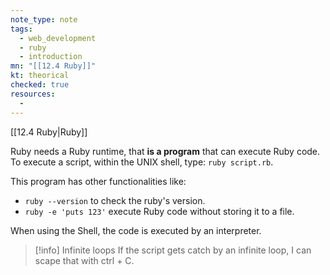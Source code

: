 ```yaml
---
note_type: note
tags:
  - web_development
  - ruby
  - introduction
mn: "[[12.4 Ruby]]"
kt: theorical
checked: true
resources:
  -
---
```

[[12.4 Ruby|Ruby]]

Ruby needs a Ruby runtime, that **is a program** that can execute Ruby code. To execute a script, within the UNIX shell, type: `ruby script.rb`. 

This program has other functionalities like:
- `ruby --version` to check the ruby's version.
- `ruby -e 'puts 123'` execute Ruby code without storing it to a file.

When using the Shell, the code is executed by an interpreter. 

>[!info] Infinite loops
>If the script gets catch by an infinite loop, I can scape that with ctrl + C.

